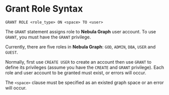 # Grant Role Syntax

```ngql
GRANT ROLE <role_type> ON <space> TO <user>
```

The `GRANT` statement assigns role to **Nebula Graph** user account. To use `GRANT`, you must have the `GRANT` privilege.

Currently, there are five roles in **Nebula Graph**: `GOD`, `ADMIN`, `DBA`, `USER` and `GUEST`.

Normally, first use `CREATE USER` to create an account then use `GRANT` to define its privileges (assume you have the `CREATE` and `GRANT` privilege). Each role and user account to be granted must exist, or errors will occur.

The `<space>` clause must be specified as an existed graph space or an error will occur.
